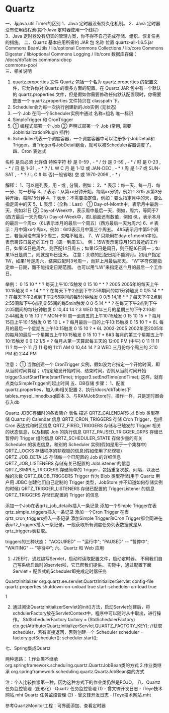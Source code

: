 # Quartz
一、与java.util.Timer的区别
1．Java 定时器没有持久化机制。
2．Java 定时器没有使用线程池(每个Java 定时器使用一个线程)  
3．Java 定时器没有切实的管理方案，你不得不自己完成存储、组织、恢复任务的措施。
二、Quartz 基本应用所需的 JAR 包
名称	位置
quartz-all-1.6.5.jar
Commons BeanUtils	<quartz-download>/ lib/optional
Commons Collections	<quartz-download>/ lib/core
Commons Digester	<quartz-download>/ lib/optional
Commons Logging	<quartz-download>/ lib/core
数据库存储：	<quartz-download>/docs/dbTables
commons-dbcp	
commons-pool	
三、相关说明
1.	quartz.properties 文件
Quartz 包括一个名为 quartz.properties 的配置文件，它允许你对 Quartz 的很多方面的配置。在 Quartz JAR 包中有一个默认的 quartz.properties 文件，但是假如你需要修改任何默认配置项时，你需要放置一个 quartz.properties 文件持贝在 classpath 下。
2.	Scheduler会为每一次执行创建新的Job实例 (无状态)
3.	一个 Job 在同一个Scheduler实例中通过 名称+组名 唯一标识
4.	SimpleTrigger 和  CronTrigger
5.	① 编程式部署一个 Job
② 声明式部署一个 Job (常用, 需要 JobInitializationPlugin 插件)
6.	Scheduler代表一个调度容器，一个调度容器中可以注册多个JobDetail和Trigger。当Trigger与JobDetail组合，就可以被Scheduler容器调度了。
四、Cron 表达式
 
名称	是否必须	允许值	特殊字符
秒	是	0-59	, - * /
分	是	0-59	, - * /
时	是	0-23	, - * /
日	是	1-31	, - * ? / L W C
月	是	1-12 或 JAN-DEC	, - * /
周	是	1-7 或 SUN-SAT	, - * ? / L C #
年	否(一般省略)	空 或 1970-2099	, - * /

解释：
1、可以是列表，用 - 或 , 分隔，例如： 
2、* 表示：每一天、每一月、每一分、每一秒等
3、/ 表示：从第xx分钟开始，每隔xx分钟，例如：3/15 从第3分钟开始，每隔15分钟
4、? 表示：不需要指定值，例如：要么指定月中的天，要么指定周中的天
5、L 表示：（全称：Last）
① Day-of-Month中，表示月中最后一天，例如31日
② Day-of-Week中，表示周中最后一天，例如，周六，等同于7 (西方最后一天为周六)
  Day-of-Week中，若L前面还有数值，例如 6L，表示本月的最后一个周xx（6L表示本月的最后一个周五）(西方最后一天为周六)
6、# 表示：月中第xx个周xx，例如：6#3表示月中第三个周五。
4#5表示月中第5个周三，若当月没有第5个周三，忽略不触发。
7、W 只能用在day-of-month字段。表示离该日最近的工作日（周一到周五）。
例：15W表示离该月15日最近的工作日，如果15日是周六，则匹配14日周五；如果15日是周日，则匹配16日周一；如果15日是周二，则就是15日这天。
注意：关联的匹配日期不能跨月。如用户指定1W，如果1号是周六，结果匹配时3号周一，而非上月最后那天。
“W”字符仅能指定单一日期，而不能指定日期范围。
也可以用“LW”来指定这个月的最后一个工作日。

举例： 
0 15 10 * * ?  			每天上午10:15触发 
0 15 10 * * ? 2005 		2005年的每天上午10:15触发 
0 * 14 * * ? 			在每天下午2点到下午2:59期间的每1分钟触发 
0 0/5 14 * * ? 			在每天下午2点到下午2:55期间的每5分钟触发 
0 0/5 14,18 * * ? 	    每天下午2点到2:55间和下午6点到6:55间的每5min触发 
0 0-5 14 * * ? 			在每天下午2点到下午2:05期间的每1分钟触发 
0 10,44 14 ? 3 WED 		每年三月的星期三的下午2:10和2:44触发 
0 15 10 ? * MON-FRI 	周一至周五的上午10:15触发 
0 15 10 15 * ? 			每月15日上午10:15触发 
0 15 10 L * ? 			每月最后一日的上午10:15触发 
0 15 10 ? * 6L 			每月的最后一个星期五上午10:15触发 
0 15 10 ? * 6L 2002-2005 2002年至2005年的每月的最后一个星期五上午10:15触发 
0 15 10 ? * 6#3 		每月的第三个星期五上午10:15触发
0 0 12 1/5 * ? 			每月从第一天算起每五天的 12:00 PM (中午)
0 11 11 11 11 ? 		每一个 11 月 11 号的 11:11 AM
0 10,44 14 ? 3 WED		三月份每个周三的 2:10 PM 和 2:44 PM

注意：
① 当你创建一个 CronTrigger 实例，假如没为它指定一个开始时间，即从当前时间算起；
//指定触发开始时间、结束时间，否则从当前时间开始
trigger3.setStartTime(startTime);
trigger3.setEndTime(endTime);
这样，就有点类似SimpleTrigger的起止时间
五、DB存储
步骤：
 1、配置quartz.properties，加入db相关配置
 2、执行<quartz-download>/docs/dbTables下tables_mysql_innodb.sql脚本
 3、与RAMJobStore时，操作一样，只是定时器会存入db

Quartz JDBC存储时的各表简介
表名	描述
QRTZ_CALENDARS	以 Blob 类型存储 Quartz 的 Calendar 信息
QRTZ_CRON_TRIGGERS	存储 Cron Trigger，包括 Cron 表达式和时区信息
QRTZ_FIRED_TRIGGERS	存储与已触发的 Trigger 相关的状态信息，以及相联 Job 的执行信息
QRTZ_PAUSED_TRIGGER_GRPS	存储已暂停的 Trigger 组的信息
QRTZ_SCHEDULER_STATE	存储少量的有关 Scheduler 的状态信息，和别的 Scheduler 实例(假如是用于一个集群中)
QRTZ_LOCKS	存储程序的非观锁的信息(假如使用了悲观锁)
QRTZ_JOB_DETAILS	存储每一个已配置的 Job 的详细信息
QRTZ_JOB_LISTENERS	存储有关已配置的 JobListener 的信息
QRTZ_SIMPLE_TRIGGERS	存储简单的 Trigger，包括重复次数，间隔，以及已触的次数
QRTZ_BLOB_TRIGGERS	Trigger 作为 Blob 类型存储(用于 Quartz 用户用 JDBC 创建他们自己定制的 Trigger 类型，JobStore 并不知道如何存储实例的时候)
QRTZ_TRIGGER_LISTENERS	存储已配置的 TriggerListener 的信息
QRTZ_TRIGGERS	存储已配置的 Trigger 的信息

添加一个Job在表qrtz_job_details插入一条记录 
添加一个Simple Trigger在表qrtz_simple_triggers插入一条记录 
添加一个Cron Trigger 在表qrtz_cron_triggers插入一条记录 
添加Simple Trigger和Cron Trigger都会同进在表qrtz_triggers插入一条记录，一般获取所有调度任务列表数据就是从qrtz_triggers表获取。

triggers的三种状态：
"ACQUIRED" -- "运行中";
"PAUSED" -- "暂停中";
"WAITING" -- "等待中";
六、Quartz 和 Web 应用
1.	J2EE时，通过编写Servlet，启动时读取配置文件，启动定时器。
不用我们自己写系统启动时的servlet啦，它已帮我们提供。
实际中，通过配置下面Servlet + 配置式的Scheduler即完成定时器任务
<servlet>  
 <servlet-name>QuartzInitializer</servlet-name>  
<servlet-class>  
   org.quartz.ee.servlet.QuartzInitializerServlet   
 </servlet-class>  
  
 <init-param>  
<!—不配置的话，读取默认quartz.properties 文件 -->
   <param-name>config-file</param-name>  
   <param-value>quartz.properties</param-value>  
 </init-param>  
  
 <init-param>  
<!—关闭工程时，会调用scheduler.shutdown()，也关闭定时器，默认也是true -->
   <param-name>shutdown-on-unload</param-name>  
   <param-value>true</param-value>  
 </init-param>  
  
 <init-param> 
<!—启动工程时，会调用scheduler.star()，也启动定时器，默认也是true，若改成false，需要手工调用 scheduler.start()启动 --> 
   <param-name>start-scheduler-on-load</param-name>  
   <param-value>true</param-value>  
 </init-param>  
  
<load-on-startup>1</load-on-startup>
</servlet>

2.	通过阅读QuartzInitializerServlet的init()方法，启动Servlet创建后，将schdulerFactory放在ServletContext中，程序中可以随时从中取出，进行操作。
StdSchedulerFactory factory = (StdSchedulerFactory) ctx.getAttribute(QuartzInitializerServlet.QUARTZ_FACTORY_KEY);
//获取scheduler，若有直接返回，否则创建一个
Scheduler scheduler = factory.getScheduler();
scheduler.start();
	
七、Spring集成Quartz

两种思路：
1.作业类不继承org.springframework.scheduling.quartz.QuartzJobBean类的方式
2.作业类继承 org.springframework.scheduling.quartz.QuartzJobBean类的方式

注：个人比较推崇第一种，因为这种方式下的作业类仍然是POJO。
八、Quartz 任务监控管理（图形化）
Quartz 任务监控管理 (1) - 曾文锋开发日志 - ITeye技术网站.mht
Quartz 任务监控管理 (2) - 曾文锋开发日志 - ITeye技术网站.mht

参考QuartzMonitor工程：可界面添加、查看定时器
